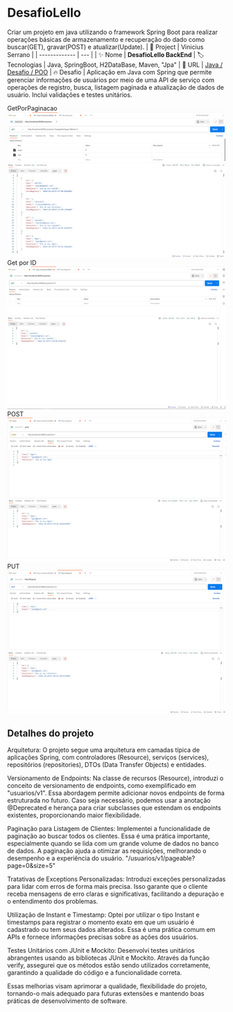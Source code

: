 # DesafioLello

Criar um projeto em java utilizando o framework Spring Boot para realizar operações básicas de armazenamento e recuperação do dado como buscar(GET), gravar(POST) e atualizar(Update).
| 💾 Project | Vinicius Serrano    |
| -------------  | --- |
| :sparkles: Nome        | **DesafioLello BackEnd**
| :label: Tecnologias | Java, SpringBoot, H2DataBase, Maven, "Jpa"
| :rocket: URL         | [Java / Desafio / POO](https://github.com/viniciusserrano/DesafioLello)
| :fire: Desafio     | Aplicação em Java com Spring que permite gerenciar informações de usuários por meio de uma API de serviço com operações de registro, busca, listagem paginada e atualização de dados de usuário. Inclui validações e testes unitários.

<!-- Inserir imagem com a #vitrinedev ao final do link -->
GetPorPaginacao
![](getPaginacao.png#vitrinedev)
<br>
Get por ID
![](getPorId.png#vitrinedev)
<br>
POST
![](post.png#vitrinedev)
<br>
PUT
![](put.png#vitrinedev)

## Detalhes do projeto
Arquitetura:
O projeto segue uma arquitetura em camadas típica de aplicações Spring, com controladores (Resource), serviços (services), repositórios (repositories), DTOs (Data Transfer Objects) e entidades.

Versionamento de Endpoints:
Na classe de recursos (Resource), introduzi o conceito de versionamento de endpoints, como exemplificado em "usuarios/v1". 
Essa abordagem permite adicionar novos endpoints de forma estruturada no futuro. 
Caso seja necessário, podemos usar a anotação @Deprecated e herança para criar subclasses que estendam os endpoints existentes, proporcionando maior flexibilidade.

Paginação para Listagem de Clientes:
Implementei a funcionalidade de paginação ao buscar todos os clientes. Essa é uma prática importante, especialmente quando se lida com um grande volume de dados no banco de dados. 
A paginação ajuda a otimizar as requisições, melhorando o desempenho e a experiência do usuário.
"/usuarios/v1/pageable?page=0&size=5"

Tratativas de Exceptions Personalizadas:
Introduzi exceções personalizadas para lidar com erros de forma mais precisa. Isso garante que o cliente receba mensagens de erro claras e significativas, facilitando a depuração e o entendimento dos problemas.

Utilização de Instant e Timestamp:
Optei por utilizar o tipo Instant e timestamps para registrar o momento exato em que um usuário é cadastrado ou tem seus dados alterados. 
Essa é uma prática comum em APIs e fornece informações precisas sobre as ações dos usuários.

Testes Unitários com JUnit e Mockito:
Desenvolvi testes unitários abrangentes usando as bibliotecas JUnit e Mockito. 
Através da função verify, assegurei que os métodos estão sendo utilizados corretamente, garantindo a qualidade do código e a funcionalidade correta.


Essas melhorias visam aprimorar a qualidade, flexibilidade do projeto, tornando-o mais adequado para futuras extensões e mantendo boas práticas de desenvolvimento de software.
